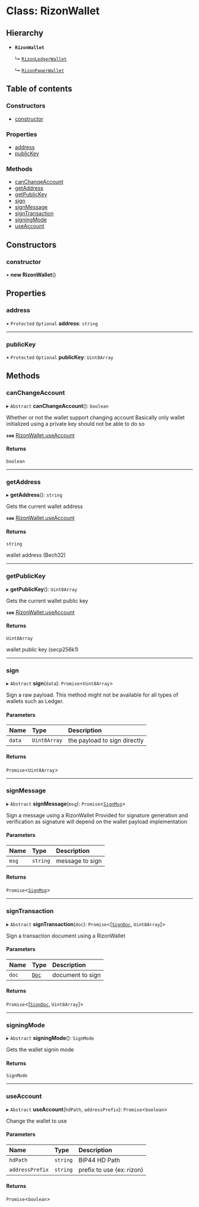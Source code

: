 # Class: RizonWallet

## Hierarchy

- **`RizonWallet`**

  ↳ [`RizonLedgerWallet`](RizonLedgerWallet.md)

  ↳ [`RizonPaperWallet`](RizonPaperWallet.md)

## Table of contents

### Constructors

- [constructor](RizonWallet.md#constructor)

### Properties

- [address](RizonWallet.md#address)
- [publicKey](RizonWallet.md#publickey)

### Methods

- [canChangeAccount](RizonWallet.md#canchangeaccount)
- [getAddress](RizonWallet.md#getaddress)
- [getPublicKey](RizonWallet.md#getpublickey)
- [sign](RizonWallet.md#sign)
- [signMessage](RizonWallet.md#signmessage)
- [signTransaction](RizonWallet.md#signtransaction)
- [signingMode](RizonWallet.md#signingmode)
- [useAccount](RizonWallet.md#useaccount)

## Constructors

### constructor

• **new RizonWallet**()

## Properties

### address

• `Protected` `Optional` **address**: `string`

___

### publicKey

• `Protected` `Optional` **publicKey**: `Uint8Array`

## Methods

### canChangeAccount

▸ `Abstract` **canChangeAccount**(): `boolean`

Whether or not the wallet support changing account
Basically only wallet initialized using a private key should not be able to do so

**`see`** [RizonWallet.useAccount](RizonWallet.md#useaccount)

#### Returns

`boolean`

___

### getAddress

▸ **getAddress**(): `string`

Gets the current wallet address

**`see`** [RizonWallet.useAccount](RizonWallet.md#useaccount)

#### Returns

`string`

wallet address (Bech32)

___

### getPublicKey

▸ **getPublicKey**(): `Uint8Array`

Gets the current wallet public key

**`see`** [RizonWallet.useAccount](RizonWallet.md#useaccount)

#### Returns

`Uint8Array`

wallet public key (secp256k1)

___

### sign

▸ `Abstract` **sign**(`data`): `Promise`<`Uint8Array`\>

Sign a raw payload.
This method might not be available for all types of wallets such as Ledger.

#### Parameters

| Name | Type | Description |
| :------ | :------ | :------ |
| `data` | `Uint8Array` | the payload to sign directly |

#### Returns

`Promise`<`Uint8Array`\>

___

### signMessage

▸ `Abstract` **signMessage**(`msg`): `Promise`<[`SignMsg`](../interfaces/RizonTypes.SignMsg.md)\>

Sign a message using a RizonWallet
Provided for signature generation and verification as signature will depend on the wallet payload implementation

#### Parameters

| Name | Type | Description |
| :------ | :------ | :------ |
| `msg` | `string` | message to sign |

#### Returns

`Promise`<[`SignMsg`](../interfaces/RizonTypes.SignMsg.md)\>

___

### signTransaction

▸ `Abstract` **signTransaction**(`doc`): `Promise`<[[`SignDoc`](../interfaces/RizonTypes.SignDoc.md), `Uint8Array`]\>

Sign a transaction document using a RizonWallet

#### Parameters

| Name | Type | Description |
| :------ | :------ | :------ |
| `doc` | [`Doc`](../interfaces/RizonTypes.Doc.md) | document to sign |

#### Returns

`Promise`<[[`SignDoc`](../interfaces/RizonTypes.SignDoc.md), `Uint8Array`]\>

___

### signingMode

▸ `Abstract` **signingMode**(): `SignMode`

Gets the wallet signin mode

#### Returns

`SignMode`

___

### useAccount

▸ `Abstract` **useAccount**(`hdPath`, `addressPrefix`): `Promise`<`boolean`\>

Change the wallet to use

#### Parameters

| Name | Type | Description |
| :------ | :------ | :------ |
| `hdPath` | `string` | BIP44 HD Path |
| `addressPrefix` | `string` | prefix to use (ex: rizon) |

#### Returns

`Promise`<`boolean`\>
